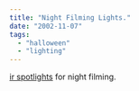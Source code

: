 ```yaml
---
title: "Night Filming Lights."
date: "2002-11-07"
tags: 
  - "halloween"
  - "lighting"
---
```


[ir spotlights](http://www.dalewheat.com/) for night filming.
